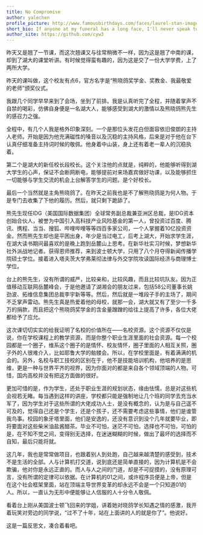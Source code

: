```yaml
---
title: No Compromise
author: yalechen
profile_picture: http://www.famousbirthdays.com/faces/laurel-stan-image.jpg
short_bio: If anyone at my funeral has a long face, I'll never speak to him again.
author_site: https://github.com/cyw3
---
```


昨天又是翘了一节课，而这次翘课又与往常稍微不一样，因为这是翘了中南的课，却到了湖大的课堂听讲。有时候觉得蛮有趣的，因为这是交了一份大学学费，上了两所大学。

昨天的课叫做，这个校友有点6，官方名字是“熊晓鸽奖学金、奖教金、我最敬爱的老师”颁奖仪式。

我跟几个同学早早来到了会场，坐到了前排。我是认真听完了全程，并随着掌声不自禁的喝彩，仿佛自身便是一名湖大人，能够感受到湖大的激情以及熊晓鸽熊先生的感召力之强。

全程中，有几个人我是格外印象深刻。一个是那位头发花白但面容依旧俊朗的主持人老师。开始是因为他充满磁性的嗓音以及沉稳的主持风格，后来是对于他在台下认真仔细准备主持词时候的敬佩。他身着中山装，身上还有着老一辈人的沉稳执着。

第二个是湖大的新任校长段校长。这个关注他的点就是，纯粹的，他能够听得到湖大学生的心声，保证不会断网断电，能够提前对来场嘉宾做好功课，以及能够抓住一切能够与学生交流的机会上台解答学生的问题。是个好校长。

最后一个当然就是主角熊晓鸽了。在昨天之前我也是不了解熊晓鸽是为何人物。于是专门去收集了下他的履历。然后，就只剩下跪舔了。

熊先生现任IDG（美国国际数据集团）全球常务副总裁兼亚洲区总裁，是IDG资本创始合伙人，被誉为中国引入高科技产业风险基金的第一人，曾投资过百度、腾讯、携程、当当、搜狐、哔哩哔哩等等四百多家公司，一个人掌握着10亿投资资金。然而熊先生却也是平困出身，年少是当过电工，后考上湖大，开始求学生涯，在湖大读书期间最喜欢的是晚上跑到岳麓山上思考。在新华社实习时候，梦想新华社外派战地记者。获得恩师推荐，来到波士顿大学，只用了八个月夺得新闻传播学院硕士学位。接着进入塔夫茨大学弗莱彻法律与外交学院攻读国际经济与商理博士学位。

台上的熊先生，没有所谓的威严，比较亲和，比较风趣，而且比较坑队友。因为正值移动互联网岳麓峰会，于是他邀请了湖湘会的朋友过来，包括58公司董事长姚劲波、拓维信息集团总裁李宇新等等。然后，然后就是一堆段子手的主场了，期间不乏掌声雷动。熊先生真是热爱着他的母校，就那一会，湖大就又有了至少一千多万的捐款，而且把这个熊晓鸽奖学金的含金量蹭蹭的给往上提高了许多，各位大佬都给予了应允。

这次课切切实实的给我证明了名校的价值所在——名校资源。这个资源不仅仅是说，你在学校课程上的教学资源，而是你整个职业生涯里面的社会资源。每一个校园都是一个圈子，维系这个圈子的是情怀、校友情怀，圈子里面的人相互关照，圈子外的人很难介入，比如耶鲁大学的骷髅会。所以，在学校里面是，有着满满的机会的。另外，名校与职工技校的区别在于，他不是技能培训机构，他培养的是思维，更是一种与世界平齐的视界，因为你面对的都是来自各个领域顶端的人物。可惜，国内高校并没有把这方面做的很好。

更加可惜的是，作为学生，还处于职业生涯的规划状态，缘由怯懦，总是对这些机会视若无睹。每当遇到这样的讲座，学校都只能是强制地让几个班的同学去充当水军了，因为学生对于这些所谓的大佬成功人士，是没有概念的，认为是与自己遥不可及的，觉得自己还是个学生，还是个孩子，还不需要考虑这些事情，他们是谁管我鸟事。校园的象牙塔里面，他们是安逸的，还没有意识到没个几年就要毕业，即将要面对这些柴米油盐酱醋茶。毕业不可怕，迷茫不可怕，选择也不可怕，可怕的是，在不知不觉之间，变得别无选择，在迷迷糊糊的时候，做出了最坏的选择而不自知，最后只能将就。

这几年，我也是常常做项目，也跟着别人到处跑，自己越来越清楚的感受到，技术不是生活的全部。人与计算机打交道，说到底还是简单直接的，因为计算机是不会欺骗，他对你是永远正直的。而人与人之间的门道，却是不可捉摸的，没有原理可言，没有所谓的定律可以依据。在计算机的01之间，或许程序员便是上帝，但是在这个社会框架里面，站在顶端主导世界变革的却永远不会是一个只知道01的人。所以，一直认为无形中便能够让人信服的人十分令人敬佩。

看着台上刚从美国波士顿飞回来的学姐，讲着她对晓鸽学长知遇之情的感激，我开着玩笑对旁边的同学说，“过不了十年，站在上面讲的人的就是你了”。他说好。

这是一篇反思文，凑合着看吧。
​
